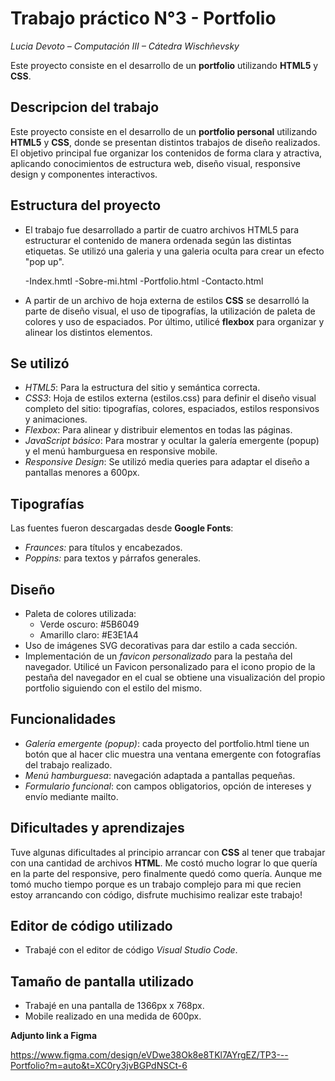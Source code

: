 # Trabajo práctico N°3 - Portfolio

*Lucia Devoto – Computación III – Cátedra Wischñevsky*

Este proyecto consiste en el desarrollo de un **portfolio** utilizando **HTML5** y **CSS**.

## Descripcion del trabajo

Este proyecto consiste en el desarrollo de un **portfolio personal** utilizando **HTML5** y **CSS**, donde se presentan distintos trabajos de diseño realizados. El objetivo principal fue organizar los contenidos de forma clara y atractiva, aplicando conocimientos de estructura web, diseño visual, responsive design y componentes interactivos.

## Estructura del proyecto 

- El trabajo fue desarrollado a partir de cuatro archivos HTML5 para estructurar el contenido de manera ordenada según las distintas etiquetas. Se utilizó una galeria y una galeria oculta para crear un efecto "pop up".

  -Index.hmtl
  -Sobre-mi.html
  -Portfolio.html
  -Contacto.html 

- A partir de un archivo de hoja externa de estilos **CSS** se desarrolló la parte de diseño visual, el uso de tipografías, la utilización de paleta de colores y uso de espaciados. Por último, utilicé **flexbox** para organizar y alinear los distintos elementos.

## Se utilizó 

- *HTML5*: Para la estructura del sitio y semántica correcta.
- *CSS3*: Hoja de estilos externa (estilos.css) para definir el diseño visual completo del sitio: tipografías, colores, espaciados, estilos responsivos y animaciones.
- *Flexbox*: Para alinear y distribuir elementos en todas las páginas.
- *JavaScript básico*: Para mostrar y ocultar la galería emergente (popup) y el menú hamburguesa en responsive mobile.
- *Responsive Design*: Se utilizó media queries para adaptar el diseño a pantallas menores a 600px.

## Tipografías

Las fuentes fueron descargadas desde **Google Fonts**:

- *Fraunces:* para títulos y encabezados.
- *Poppins:* para textos y párrafos generales.

## Diseño

- Paleta de colores utilizada:  
  - Verde oscuro: #5B6049  
  - Amarillo claro: #E3E1A4
- Uso de imágenes SVG decorativas para dar estilo a cada sección.
- Implementación de un *favicon personalizado* para la pestaña del navegador. Utilicé un Favicon personalizado para el icono propio de la pestaña del navegador en el cual se obtiene una visualización del propio portfolio siguiendo con el estilo del mismo.

## Funcionalidades

- *Galería emergente (popup)*: cada proyecto del portfolio.html tiene un botón que al hacer clic muestra una ventana emergente con fotografías del trabajo realizado.
- *Menú hamburguesa*: navegación adaptada a pantallas pequeñas.
- *Formulario funcional*: con campos obligatorios, opción de intereses y envío mediante mailto.

## Dificultades y aprendizajes 

Tuve algunas dificultades al principio arrancar con **CSS** al tener que trabajar con una cantidad de archivos **HTML**. Me costó mucho lograr lo que quería en la parte del responsive, pero finalmente quedó como quería. Aunque me tomó mucho tiempo porque es un trabajo complejo para mi que recien estoy arrancando con código, disfrute muchisimo realizar este trabajo!

## Editor de código utilizado

- Trabajé con el editor de código *Visual Studio Code*.

## Tamaño de pantalla utilizado

- Trabajé en una pantalla de 1366px x 768px.
- Mobile realizado en una medida de 600px.

**Adjunto link a Figma**

https://www.figma.com/design/eVDwe38Ok8e8TKl7AYrgEZ/TP3---Portfolio?m=auto&t=XC0ry3jvBGPdNSCt-6
